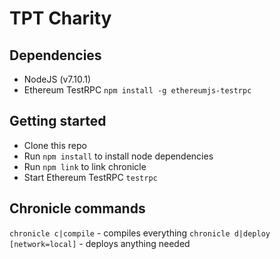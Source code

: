 # TPT Charity

## Dependencies
- NodeJS (v7.10.1)
- Ethereum TestRPC `npm install -g ethereumjs-testrpc`

## Getting started 
- Clone this repo
- Run `npm install` to install node dependencies
- Run `npm link` to link chronicle
- Start Ethereum TestRPC `testrpc`

## Chronicle commands
`chronicle c|compile` - compiles everything
`chronicle d|deploy [network=local]` - deploys anything needed